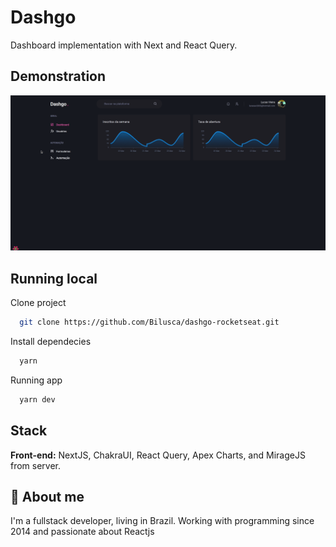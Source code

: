 
# Dashgo

Dashboard implementation with Next and React Query.

## Demonstration

![Project running](/project-images/dashgo.gif)


## Running local

Clone project

```bash
  git clone https://github.com/Bilusca/dashgo-rocketseat.git
```

Install dependecies

```bash
  yarn
```

Running app

```bash
  yarn dev
```

## Stack

**Front-end:** NextJS, ChakraUI, React Query, Apex Charts, and MirageJS from server.

## 🚀 About me
I'm a fullstack developer, living in Brazil. Working with programming since 2014 and passionate about Reactjs

